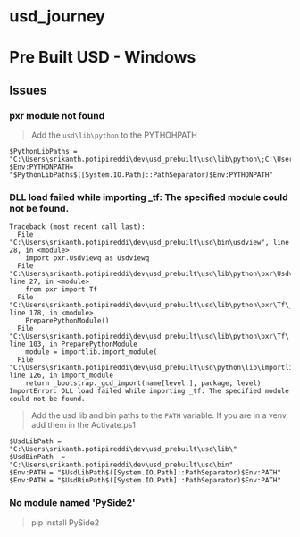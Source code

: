 # usd_journey

# Pre Built USD - Windows
## Issues 
### pxr module not found 
> Add the `usd\lib\python` to the PYTHOHPATH

```
$PythonLibPaths = "C:\Users\srikanth.potipireddi\dev\usd_prebuilt\usd\lib\python\;C:\Users\srikanth.potipireddi\dev\usd_prebuilt\usd\python\" 
$Env:PYTHONPATH= "$PythonLibPaths$([System.IO.Path]::PathSeparator)$Env:PYTHONPATH"
```

### DLL load failed while importing _tf: The specified module could not be found.
```
Traceback (most recent call last):
  File "C:\Users\srikanth.potipireddi\dev\usd_prebuilt\usd\bin\usdview", line 28, in <module>
    import pxr.Usdviewq as Usdviewq
  File "C:\Users\srikanth.potipireddi\dev\usd_prebuilt\usd\lib\python\pxr\Usdviewq\__init__.py", line 27, in <module>
    from pxr import Tf
  File "C:\Users\srikanth.potipireddi\dev\usd_prebuilt\usd\lib\python\pxr\Tf\__init__.py", line 178, in <module>
    PreparePythonModule()
  File "C:\Users\srikanth.potipireddi\dev\usd_prebuilt\usd\lib\python\pxr\Tf\__init__.py", line 103, in PreparePythonModule
    module = importlib.import_module(
  File "C:\Users\srikanth.potipireddi\dev\usd_prebuilt\usd\python\lib\importlib\__init__.py", line 126, in import_module
    return _bootstrap._gcd_import(name[level:], package, level)
ImportError: DLL load failed while importing _tf: The specified module could not be found.
```

> Add the usd lib and bin paths to the `PATH` variable. If you are in a venv, add them in the Activate.ps1

```
$UsdLibPath = "C:\Users\srikanth.potipireddi\dev\usd_prebuilt\usd\lib\"
$UsdBinPath  = "C:\Users\srikanth.potipireddi\dev\usd_prebuilt\usd\bin"
$Env:PATH = "$UsdLibPath$([System.IO.Path]::PathSeparator)$Env:PATH"
$Env:PATH = "$UsdBinPath$([System.IO.Path]::PathSeparator)$Env:PATH"
```

### No module named 'PySide2' 
> pip install PySide2
